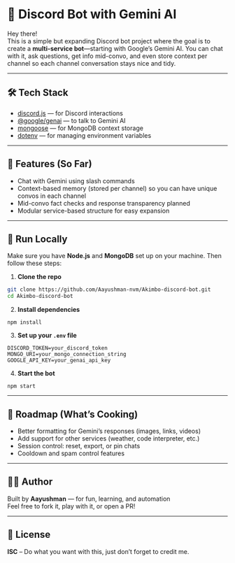 # 🤖 Discord Bot with Gemini AI

Hey there!  
This is a simple but expanding Discord bot project where the goal is to create a **multi-service bot**—starting with Google’s Gemini AI. You can chat with it, ask questions, get info mid-convo, and even store context per channel so each channel conversation stays nice and tidy.

---

## 🛠️ Tech Stack

- [discord.js](https://discord.js.org/) — for Discord interactions  
- [@google/genai](https://www.npmjs.com/package/@google/genai) — to talk to Gemini AI  
- [mongoose](https://mongoosejs.com/) — for MongoDB context storage  
- [dotenv](https://www.npmjs.com/package/dotenv) — for managing environment variables  

---

## 🚀 Features (So Far)

-  Chat with Gemini using slash commands  
-  Context-based memory (stored per channel) so you can have unique convos in each channel  
-  Mid-convo fact checks and response transparency planned  
-  Modular service-based structure for easy expansion  

---

## 🧪 Run Locally

Make sure you have **Node.js** and **MongoDB** set up on your machine. Then follow these steps:

1. **Clone the repo**

```bash
git clone https://github.com/Aayushman-nvm/Akimbo-discord-bot.git
cd Akimbo-discord-bot
```

2. **Install dependencies**

``` 
npm install
```

3. **Set up your `.env` file**

```env 
DISCORD_TOKEN=your_discord_token
MONGO_URI=your_mongo_connection_string
GOOGLE_API_KEY=your_genai_api_key
```

4. **Start the bot**

``` 
npm start
```
---

## 📌 Roadmap (What’s Cooking)

- Better formatting for Gemini’s responses (images, links, videos)  
- Add support for other services (weather, code interpreter, etc.)  
- Session control: reset, export, or pin chats  
- Cooldown and spam control features  

---

## 👨‍💻 Author

Built by **Aayushman** — for fun, learning, and automation  
Feel free to fork it, play with it, or open a PR!

---

## 📜 License

**ISC** – Do what you want with this, just don’t forget to credit me.
